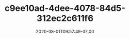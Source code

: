 ---
title: c9ee10ad-4dee-4078-84d5-312ec2c611f6
date: 2020-08-01T09:57:49-07:00
draft: false
location: Montana
img_url: https://d17enza3bfujl8.cloudfront.net/c9ee10ad-4dee-4078-84d5-312ec2c611f6.jpg
original_fn: ""
tags:
- Montana
- on the road
- b&w

---